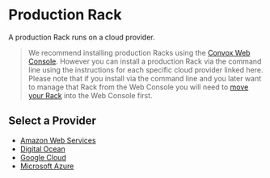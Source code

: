# Production Rack

A production Rack runs on a cloud provider.

> We recommend installing production Racks using the [Convox Web Console](https://console.convox.com). However you can install a production Rack via the command line using the instructions for each specific cloud provider linked here. Please note that if you install via the command line and you later want to manage that Rack from the Web Console you will need to [move your Rack](..management/console-rack-management) into the Web Console first.

## Select a Provider

- [Amazon Web Services](aws.md)
- [Digital Ocean](do.md)
- [Google Cloud](gcp.md)
- [Microsoft Azure](azure.md)